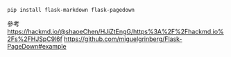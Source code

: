 ```
pip install flask-markdown flask-pagedown
```

參考
https://hackmd.io/@shaoeChen/HJiZtEngG/https%3A%2F%2Fhackmd.io%2Fs%2FHJSpC9l6f
https://github.com/miguelgrinberg/Flask-PageDown#example